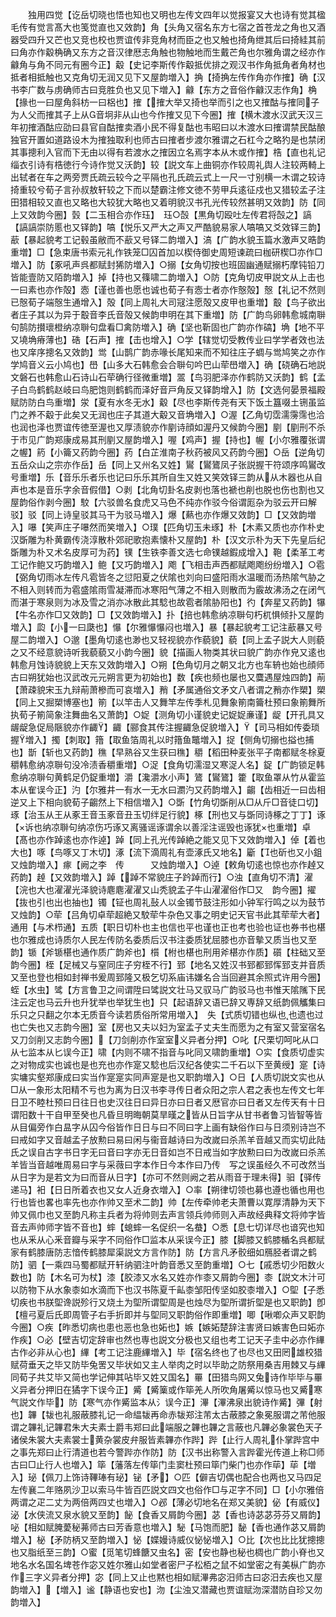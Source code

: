 <!-- { "loadSidebar": true } -->
　　独用四觉【讫岳切晓也悟也知也又明也左传文四年以觉报宴又大也诗有觉其楹毛传有觉言髙大也笺觉直也又效韵】角【头角又宿名东方七宿之首苍龙之角也又酒器受四升又芒也又竞也校也贾谊传非竞角材而臣之也又触也掎角绁其后曰掎絓其前曰角亦作觳桷确又东方之音汉律厯志角触也物触地而生戴芒角也尔雅角谓之经亦作龣角与角不同元有圈今正】觳【史记李斯传作觳抵优排之观汉书作角抵角者角材也抵者相抵触也又克角切无润又见下又屋韵増入】捔【掎捔左传作角亦作搉】确【汉书李广数与虏确师古曰竞胜负也又见下増入】龣【东方之音俗作龣汉志作角】桷【掾也一曰屋角斜枋一曰梠也】搉【搉大举又掎也举而引之也又搉酤与搉同子为人父而搉其子上从音坰非从山也今作搉又见下今圈】搉【横木渡水汉武天汉三年初搉酒酤应劭曰县官自酤搉卖酒小民不得复酤也韦昭曰以木渡水曰搉谓禁民酤酿独官开置如道路设木为搉独取利也师古曰搉者步渡尔雅谓之石杠今之略犳是也禁闭其事摠利入官而下无由以得有若渡水之搉因立名焉字本从木或作搉】梏【直也礼记缁衣引诗有梏徳行今诗作觉又沃韵】较【説文车上曲铜亦作较周礼舆人注较两輢上出轼者在车之两旁贾氏疏云较今之平隔也孔氏疏云式上一尺一寸别横一木谓之较诗掎重较兮荀子言孙叔敖轩较之下而以楚霸注修文徳不劳甲兵逺征戍也又猎较孟子注田猎相较又直也又略也大较犹大略也又着明貌汉书孔光传较然甚明又效韵】防【同上又效韵今圈】瑴【二玉相合亦作珏】　珏○嗀【黒角切殴吐左传君将嗀之】謞【謞謞崇防慝也又铎韵】嗃【悦乐又严大之声又严酷貌易家人嗃嗃又爻效铎三韵】藃【暴起貌考工记毂虽敝而不藃又号铎二韵増入】滈【广韵水貌玉篇水激声又晧韵重増】□【急束唐书索元礼作铁笼□囚首加以楔侍御史周短谏疏曰枷研楔□亦作□増入】防【豖吼声呉都赋封狶防増入】○搦【女角切按也班固幽通赋搦朽摩钝铅刀皆能壹防又陌韵増入】掉【持也又篠啸二韵増入】○防【克角切皮甲説文从上击也一曰素也亦作殻】悫【谨也善也愿也诚也荀子有悫士者亦作慤殻】慤【礼记不然则已慤荀子端慤生通增入】殻【同上周礼大司冦注愿殻又皮甲也重増】鷇【鸟子欲出者庄子其以为异于鷇音李氏音殻又候韵申明在其下重増】防【广韵鸟卵韩愈城南聨句鹄防攅瓌橙纳凉聨句盘看□禽防増入】确【坚也靳固也广韵亦作碻】埆【地不平又墝埆瘠薄也】硞【石声】搉【击也增入】○学【辖觉切受教传业曰学学者效也法也又庠序摠名又效韵】鸴【山鹊广韵赤喙长尾知来而不知往庄子蜩与鸴鸠笑之亦作学鸠音义云小鸠也】嶨【山多大石韩愈会合聨句吟巴山荦嶨増入】确【硗确石地説文磐石也韩愈山石诗山石荦确行径微重増】翯【鸟羽肥泽亦作鹤防又沃韵】鹤【孟子白鸟鹤鹤赵岐曰鸟肥饱则鹤鹤而泽好音戸角反又铎韵增入】防【文选何晏景福殿赋防防白鸟重増】泶【夏有水冬无水】觳【尽也李斯传尧有天下饭土簋啜土铏虽监门之养不觳于此矣又无润也庄子其道大觳又音埆増入】○渥【乙角切霑濡霶霈也洽也润也泽也贾谊传徳至渥也又厚渍貌亦作剭诗顔如渥丹又候韵今圈】剭【剭刑不杀于市见广韵郑康成易其刑剭又屋韵増入】喔【鸡声】握【持也】幄【小尔雅覆张谓之幄】箹【小籥又药韵今圈】药【白芷淮南子秋药被风又药韵今圈】○岳【逆角切五岳众山之宗亦作岳】岳【同上又州名又姓】鸑【鸑鷟凤子张説握干符颂序鸣鸑改号重増】乐【音乐乐者乐也记曰乐乐其所自生又姓又笑效铎三韵从从木器也从自声也本是音乐字余音假借】○剥【北角切卦名皮剥也落也褫也削也脱也伤也割也又屋韵俗作剥今圈】駮【六驳兽名食虎又马色不纯亦作驳今俗谓厖杂为驳云开曰解驳】驳【同上诗皇驳其马干为驳马増入】爆【爇也亦作爆又效韵】□【又效韵増入】嚗【笑声庄子嚗然而笑増入】○璞【匹角切玉未琢】朴【木素又质也亦作朴史汉斲雕为朴黄霸传浇淳散朴郊祀歌抱素懐朴又屋韵】朴【汉文示朴为天下先皇后纪斲雕为朴又术名皮厚可为药】镤【生铁李善文选七命镤越鍜成增入】鞄【柔革工考工记作鲍又巧韵増入】鲍【又巧韵増入】飑【飞相击声西都赋飑飑纷纷増入】○雹【弼角切雨冰左传凡雹皆冬之愆阳夏之伏隂也刘向曰盛阳雨水温暖而汤热隂气胁之不相入则转而为雹盛隂雨雪凝滞而冰寒阳气薄之不相入则散而为霰故沸汤之在闭气而湛于寒泉则为冰及雪之消亦冰散此其騐也故雹者隂胁阳也】彴【奔星又药韵】犦【牛名亦作□又效韵】□【又效韵増入】扑【掊也韩愈纳凉聨句朽杌惧倾扑又屋韵増入】瓝【小一曰瓞也】懪【尔雅懪懪闷也増入】暴【暴起貌考工记注藃暴又号屋二韵増入】○邈【墨角切逺也渺也又轻视貌亦作藐貌】藐【同上孟子説大人则藐之又不经意貌诗听我藐藐又小韵今圈】貌【描画人物类其状曰貌广韵亦作皃又逺也韩愈月蚀诗貌貌上天东又效韵増入】○朔【色角切月之朝又北方也车辀也始也顔师古曰朔犹始也汉武改元元朔言更为初始也】数【疾也频也屡也又麌遇屋烛四韵】萷【萧疎貌宋玉九辩萷萧槮而可哀増入】矟【矛属通俗文矛文八者谓之矟亦作槊】槊【同上又掘槊博塞也】箾【以竿击人又舞竿左传季札见舞象箾南籥杜预曰象箾舞所执荀子箾简象注舞曲名又萧韵】○娖【测角切小谨貌史记娖娖亷谨】龊【开孔具又龌龊急促局陿貌亦作齱】齱【郦食其传注握齱急促貌増入】【司马相如传委琐握増入】擉【刺取】簎【取鱼箔周礼以时簎鱼鼈増入】捉【侧角切搦也搤也捕也】斮【斩也又药韵】穛【早熟谷又生获曰穛】穱【稻田种麦张平子南都赋冬梌夏穱韩愈纳凉聨句没冷渍香穱重増】○浞【食角切濡湿又寒浞人名】鋜【广韵锁足韩愈纳凉聨句黄鹤足仍鋜重増】灂【瀺灂水小声】鷟【鸑鷟】籗【取鱼罩从竹从霍监本从隺误今正】汋【尔雅井一有水一无水曰瀱汋又药韵増入】齺【齿相近一曰齿相逆又上下相向貌荀子齺然上下相信増入】○斲【竹角切斲削从□从斤□音徒口切】琢【治玉从王从豖王音玉豖音丑玉切绊足行貌】椓【刑也又与斲同诗椓之丁丁】诼【诉也纳凉聨句纳凉伤巧诼又离骚谣诼谓余以善淫注谣毁也诼犹也重増】卓【髙也亦作踔逺也亦作逴】踔【同上孔光传踔絶之能又见下又效韵増入】倬【着也大也】啄【鸟啄又丁木切】涿【流下滴周礼有壶涿氏又地名】斸【也斫也又小鉏又烛韵増入】瘃【阙之李　传　　　又烛韵増入】○逴【敕角切逺也惊也亦作趠又药韵】趠【又效韵増入】踔【踔不常貌庄子趻踔而行】○浊【直角切不清】濯【浣也大也濯濯光泽貌诗麀麀濯濯又山秃貌孟子牛山濯濯俗作□又　韵今圈】擢【抜也引也出也抽也】镯【钲也周礼鼔人以金镯节鼓注形如小钟军行鸣之以为鼓节又烛韵】○荦【吕角切卓荦超絶又駮荦牛杂色又事之明史记天官书此其荦荦大者】通用【与术栉通】五质【职日切朴也主也信也平也谨也正也考也验也证也券书也椹也尔雅成也诗质尔人民左传防名委质后汉书注委质犹屈膝也亦音摰又质当也又至韵】锧【斧锧椹也通作质广韵斧也】櫍【柎也椹也刑用斧椹亦作质】礩【柱础又至韵今圈】桎【足械又与窒同庄子穷桎不行】郅【地名又姓汉书郅都郅恽郅支并音质又至也登也相如封禅书爰周郅隆又极乞切系庙讳嫌名合当回避其余照式许用今圈】蛭【水虫】骘【方言鲁卫之间谓陞曰骘説文壮马又驭马广韵驳马也书惟天隂隲下民注云定也马云升也升犹举也举犹生也】只【起语辞又语已辞又専辞又纸韵佩觿集曰乐只之只翻之尔本无质音今读若质俗所常用増入】　失【式质切错也纵也也遗也过也亡失也又志韵今圈】室【房也又夫以妇为室孟子丈夫生而愿为之有室又营室宿名又刀剑削又志韵今圈】【刀剑削亦作室室义异者分押】○叱【尺栗切呵叱从口从七监本从匕误今正】啸【内则不啸不指音与叱同又啸韵重増】○实【食质切虚实之对物成实也诚也是也充也亦作寔又騐也后汉纪各使实二千石以下至黄绶】寔【诗实墉实壑郑康成曰实当作寔寔实同声寔是也又职韵増入】○日【人质切説文实也从□从一象形太阳精不亏也为离为日汉书李寻传日者众阳之宗人君之表也左传文七年日卫不睦杜预曰日往日也史汉往日曰异日亦曰日者又厯官亦曰日者又左传天有十日谓阳数十干自甲至癸也凡昏旦明晦朝莫旱暵之皆从日旨字从甘书者鲁习皆智等皆从目偏旁作白昷字从囚今俗皆作日日与曰不同曰字上画有缺俗作曰与日须别诗岂不曰戒如字又音越孟子放勲曰易曰闲与衞音越诗曰为改嵗曰杀羔羊音越又而实切此陆氏之误自古字书日字无曰音曰字亦无日音如岂不日戒当如字放勲曰曰为改嵗曰杀羔羊皆当音越唯周易曰字与采薇曰字本作日今本作曰乃传　写之误虽经久不可改然当从日字为是若文为曰而音从日字】【亦可不然则阙之若从雨音于理未得】驲【驿传递马】衵【日日所着衣也又女人近身衣増入】○率【朔律切领也募也遵也循也用也行也皆也畧也率先也亦作帅又至术二韵】帅【左传牵帅老夫萧曹以寛厚清静为天下帅又佩巾也又至韵凡称主兵者为将帅则去声言领兵帅师则入声故经典释文将帅字皆音去声帅师字皆不音也】蟀【螅蟀一名促织一名蛬】○悉【息七切详尽也谙究也知也从釆从心釆音瓣与采字不同俗作□监本从采误今正】膝【脚膝又鹤膝楯名呉都赋家有鹤膝唐防志愔传鹤膝犀渠説文方言作防】防【方言凡矛骹细如鴈胫者谓之鹤防】驷【一乘四马蜀都赋开轩纳驷注叶韵音悉又至韵重増】○七【戚悉切少阳数火数也】防【木名可为杖】漆【胶漆又水名又姓亦作桼又屑韵今圈】桼【説文木汁可以防物下从水象桼如水滴而下也汉书陈夏千畆桼邹阳传坚如胶桼増入】○堲【子悉切疾也书朕堲谗説殄行又烧土为堲所谓堲周是也烛尽为堲所谓折堲是也又职韵】卽【檀弓夏后氏即周管子右手折即并与堲同又职韵俗作即重増】唧【啾喞众声又职韵今圈】○疾【昨悉切病也患也恶也急也妬也】嫉【嫉妬楚辞注害贤曰嫉害色曰妬亦作疾】○必【壁吉切定辞审也然也専也説文分极也又组也考工记天子圭中必亦作縪古作必非从心也】縪【考工记注鹿縪増入】毕【宿名终也了也尽也又田罔雄校猎赋荷垂天之毕又防毕兔罟又毕状如又主人举肉之时以毕助之防祭用桑吉用棘又与縪同荀子共艾毕又简也学记伸其呫毕又姓又国名】罼【田猎鸟网又兔诗作毕毕与罼义异者分押旧在獝字下误今正】觱【觱篥或作筚羌人所吹角屠觱以惊马也又觱寒气説文作毕】防【寒气亦作觱监本从氵误今正】滭【滭沸泉出貌诗作觱】彃【射也】韠【韨也礼服蔽膝礼记一命緼韨再命赤韨郑注芾太古蔽膝之象冕服谓之芾他服谓之韠礼记韠君朱大夫素士爵韦郑曰此端服之韠也韠之言蔽也凡韠必象裳色天子诸侯朱裳大夫素裳士黄杂裳皮弁服皆素韠亦作跸】跸【止行人周礼仆掌跸宫中之事先郑曰止行清道也若今警跸亦作防】防【汉书出称警入言跸霍光传道上称□师古曰□止行人也増入】筚【藩落左传筚门圭窦杜预曰筚门柴门也亦作荜】荜【増入】珌【佩刀上饰诗鞸琫有珌】铋【矛】○匹【僻吉切偶也配合也两也又马四足左传襄二年赂夙沙卫以索马牛皆百匹説文四文也俗作□与疋字不同】□【小尔雅倍两谓之疋二丈为两倍两四丈也増入】○邲【薄必切地名在郑又美貌】佖【有威仪】泌【水侠流又泉水貌又至韵】飶【食香又屑韵今圈】苾【香也诗苾苾芬芬又屑韵】咇【相如赋腌薆秘茀师古曰芳香意也増入】駜【马饱而肥】馝【香也通作苾又屑韵増入】柲【矛防柄又至韵増入】怭【媟嫚诗威仪怭怭増入】○比【次也比比犹摠摠也又脂纸至三韵】○蜜【觅笔切蜂餹又虫名】密【安也静也秘也椆也广韵小脊也又地名水名国名埤苍作宓又姓尔雅山如堂者密尸子松栢之鼠不如堂密之有美枞广韵亦作三字义异者分押】宓【同上又止也黙也相如赋滭弗宓汨师古曰宓汨去疾也又屋韵増入】【増入】谧【静语也安也】沕【尘浊又潜藏也贾谊赋沕深潜防自珍又勿韵増入】
